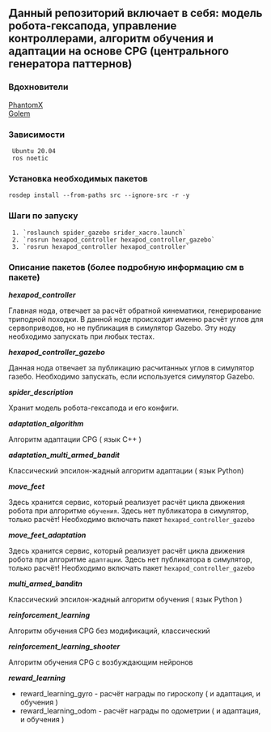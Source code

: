 ## Данный репозиторий включает в себя: модель робота-гексапода, управление контроллерами, алгоритм обучения и адаптации на основе CPG (центрального генератора паттернов)

### Вдохновители
<a href=https://github.com/HumaRobotics/phantomx_gazebo/tree/master>PhantomX</a>
<br> </n>
<a href=https://github.com/KevinOchs/hexapod_ros>Golem</a>

### Зависимости

     Ubuntu 20.04 
     ros noetic 


### Установка необходимых пакетов
`rosdep install --from-paths src --ignore-src -r -y`

### Шаги по запуску 

     1. `roslaunch spider_gazebo srider_xacro.launch` 
     2. `rosrun hexapod_controller hexapod_controller_gazebo`
     3. `rosrun hexapod_controller hexapod_controller` 

### Описание пакетов (более подробную информацию см в пакете)

**_hexapod_controller_**

Главная нода, отвечает за расчёт обратной кинематики, генерирование триподной походки. В данной ноде происходит именно расчёт углов для сервоприводов, но не публикация в симулятор Gazebo. Эту ноду необходимо запускать при любых тестах.

    
**_hexapod_controller_gazebo_**

Данная нода отвечает за публикацию расчитанных углов в симулятор газебо. Необходимо запускать, если используется симулятор Gazebo. 


**_spider_description_**

Хранит модель робота-гексапода и его конфиги.

**_adaptation_algorithm_**

Алгоритм адаптации CPG ( язык C++ )

**_adaptation_multi_armed_bandit_**

Классический эпсилон-жадный алгоритм адаптации ( язык Python)

**_move_feet_**

Здесь хранится сервис, который реализует расчёт цикла движения робота при алгоритме `обучения`. Здесь нет публикатора в симулятор, только расчёт! Необходимо включать пакет `hexapod_controller_gazebo`

**_move_feet_adaptation_**

Здесь хранится сервис, который реализует расчёт цикла движения робота при алгоритме `адаптации`. Здесь нет публикатора в симулятор, только расчёт! Необходимо включать пакет `hexapod_controller_gazebo`


**_multi_armed_banditn_**

Классический эпсилон-жадный алгоритм обучения ( язык Python )

**_reinforcement_learning_**

Алгоритм обучения CPG без модификаций, классический

**_reinforcement_learning_shooter_**

Алгоритм обучения CPG с возбуждающим нейронов

**_reward_learning_**

* reward_learning_gyro - расчёт награды по гироскопу ( и адаптация, и обучения )
* reward_learning_odom - расчёт награды по одометрии ( и адаптация, и обучения )
  






